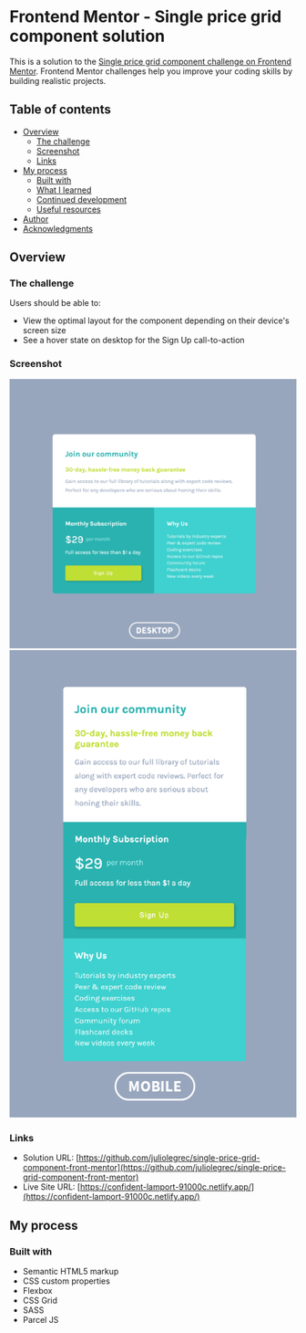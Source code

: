 # Frontend Mentor - Single price grid component solution

This is a solution to the [Single price grid component challenge on Frontend Mentor](https://www.frontendmentor.io/challenges/single-price-grid-component-5ce41129d0ff452fec5abbbc). Frontend Mentor challenges help you improve your coding skills by building realistic projects.

## Table of contents

- [Overview](#overview)
  - [The challenge](#the-challenge)
  - [Screenshot](#screenshot)
  - [Links](#links)
- [My process](#my-process)
  - [Built with](#built-with)
  - [What I learned](#what-i-learned)
  - [Continued development](#continued-development)
  - [Useful resources](#useful-resources)
- [Author](#author)
- [Acknowledgments](#acknowledgments)

## Overview

### The challenge

Users should be able to:

- View the optimal layout for the component depending on their device's screen size
- See a hover state on desktop for the Sign Up call-to-action

### Screenshot

![Desktop View Screenshot](./screenshot-desktop-mobile-01-01.png)
![Mobile View Screenshot](./screenshot-desktop-mobile-01-02.png)

### Links

- Solution URL: [https://github.com/juliolegrec/single-price-grid-component-front-mentor](https://github.com/juliolegrec/single-price-grid-component-front-mentor)
- Live Site URL: [https://confident-lamport-91000c.netlify.app/](https://confident-lamport-91000c.netlify.app/)

## My process

### Built with

- Semantic HTML5 markup
- CSS custom properties
- Flexbox
- CSS Grid
- SASS
- Parcel JS
